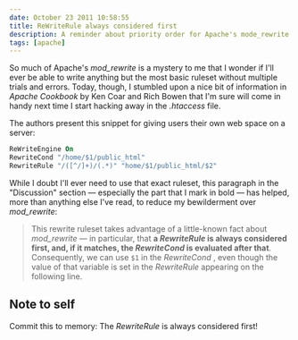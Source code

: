 ```yaml
---
date: October 23 2011 10:58:55
title: ReWriteRule always considered first
description: A reminder about priority order for Apache's mode_rewrite
tags: [apache]
---
```

So much of Apache's <i>mod_rewrite</i> is a mystery to me that I wonder if I'll ever be able to write anything but the most basic ruleset without multiple trials and errors. Today, though, I stumbled upon a nice bit of information in <i>Apache Cookbook</i> by Ken Coar and Rich Bowen that I'm sure will come in handy next time I start hacking away in the <i>.htaccess</i> file.

The authors present this snippet for giving users their own web space on a server:

```apache
ReWriteEngine On
RewriteCond "/home/$1/public_html"
RewriteRule "/([^/]+)/(.*)" "home/$1/public_html/$2"
```

While I doubt I'll ever need to use that exact ruleset, this paragraph in the "Discussion" section — especially the part that I mark in bold — has helped, more than anything else I've read, to reduce my bewilderment over <i>mod_rewrite</i>:

> This rewrite ruleset takes advantage of a little-known fact about <i>mod_rewrite</i> — in particular, that <strong>a <i>RewriteRule</i> is always considered first, and, if it matches, the <i>RewriteCond</i> is evaluated after that</strong>. Consequently, we can use `$1` in the <i>RewriteCond</i> , even though the value of that variable is set in the <i>RewriteRule</i> appearing on the following line.

## Note to self

Commit this to memory: The <i>RewriteRule</i> is always considered first!

